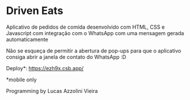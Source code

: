 # Driven Eats

Aplicativo de pedidos de comida desenvolvido com HTML, CSS e Javascript com integração com o WhatsApp com uma mensagem gerada automaticamente

Não se esqueça de permitir a abertura de pop-ups para que o aplicativo consiga abrir a janela de contato do WhatsApp :D

Deploy*: https://ezh9x.csb.app/

*mobile only

Programming by Lucas Azzolini Vieira

